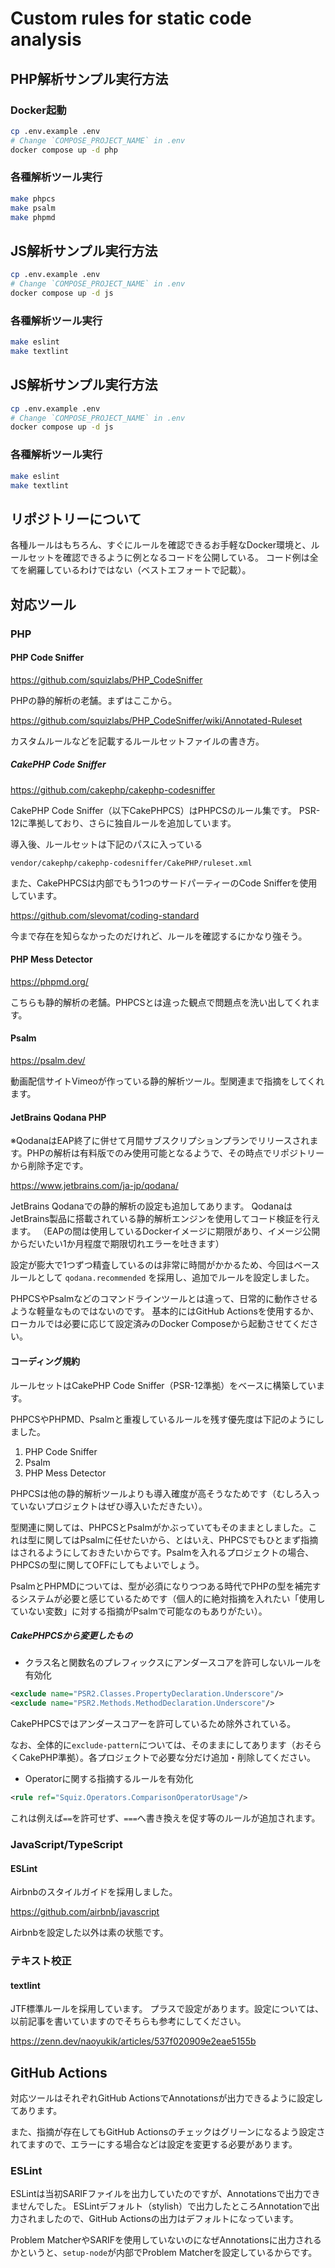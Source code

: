 # Custom rules for static code analysis

## PHP解析サンプル実行方法
### Docker起動
```bash
cp .env.example .env
# Change `COMPOSE_PROJECT_NAME` in .env
docker compose up -d php
```
### 各種解析ツール実行
```bash
make phpcs
make psalm
make phpmd
```

## JS解析サンプル実行方法
```bash
cp .env.example .env
# Change `COMPOSE_PROJECT_NAME` in .env
docker compose up -d js
```
### 各種解析ツール実行
```bash
make eslint
make textlint
```

## JS解析サンプル実行方法
```bash
cp .env.example .env
# Change `COMPOSE_PROJECT_NAME` in .env
docker compose up -d js
```
### 各種解析ツール実行
```bash
make eslint
make textlint
```

## リポジトリーについて
各種ルールはもちろん、すぐにルールを確認できるお手軽なDocker環境と、ルールセットを確認できるように例となるコードを公開している。
コード例は全てを網羅しているわけではない（ベストエフォートで記載）。

## 対応ツール
### PHP
#### PHP Code Sniffer
https://github.com/squizlabs/PHP_CodeSniffer

PHPの静的解析の老舗。まずはここから。

https://github.com/squizlabs/PHP_CodeSniffer/wiki/Annotated-Ruleset

カスタムルールなどを記載するルールセットファイルの書き方。

##### CakePHP Code Sniffer
https://github.com/cakephp/cakephp-codesniffer

CakePHP Code Sniffer（以下CakePHPCS）はPHPCSのルール集です。
PSR-12に準拠しており、さらに独自ルールを追加しています。

導入後、ルールセットは下記のパスに入っている
```
vendor/cakephp/cakephp-codesniffer/CakePHP/ruleset.xml
```

また、CakePHPCSは内部でもう1つのサードパーティーのCode Snifferを使用しています。

https://github.com/slevomat/coding-standard

今まで存在を知らなかったのだけれど、ルールを確認するにかなり強そう。

#### PHP Mess Detector
https://phpmd.org/

こちらも静的解析の老舗。PHPCSとは違った観点で問題点を洗い出してくれます。

#### Psalm
https://psalm.dev/

動画配信サイトVimeoが作っている静的解析ツール。型関連まで指摘をしてくれます。

#### JetBrains Qodana PHP
※QodanaはEAP終了に併せて月間サブスクリプションプランでリリースされます。PHPの解析は有料版でのみ使用可能となるようで、その時点でリポジトリーから削除予定です。

https://www.jetbrains.com/ja-jp/qodana/

JetBrains Qodanaでの静的解析の設定も追加してあります。
QodanaはJetBrains製品に搭載されている静的解析エンジンを使用してコード検証を行えます。
（EAPの間は使用しているDockerイメージに期限があり、イメージ公開からだいたい1か月程度で期限切れエラーを吐きます）

設定が膨大で1つずつ精査しているのは非常に時間がかかるため、今回はベースルールとして `qodana.recommended` を採用し、追加でルールを設定しました。

PHPCSやPsalmなどのコマンドラインツールとは違って、日常的に動作させるような軽量なものではないのです。
基本的にはGitHub Actionsを使用するか、ローカルでは必要に応じて設定済みのDocker Composeから起動させてください。

#### コーディング規約
ルールセットはCakePHP Code Sniffer（PSR-12準拠）をベースに構築しています。

PHPCSやPHPMD、Psalmと重複しているルールを残す優先度は下記のようにしました。

1. PHP Code Sniffer
2. Psalm
3. PHP Mess Detector

PHPCSは他の静的解析ツールよりも導入確度が高そうなためです（むしろ入っていないプロジェクトはぜひ導入いただきたい）。

型関連に関しては、PHPCSとPsalmがかぶっていてもそのままとしました。これは型に関してはPsalmに任せたいから、とはいえ、PHPCSでもひとまず指摘はされるようにしておきたいからです。Psalmを入れるプロジェクトの場合、PHPCSの型に関してOFFにしてもよいでしょう。

PsalmとPHPMDについては、型が必須になりつつある時代でPHPの型を補完するシステムが必要と感じているためです（個人的に絶対指摘を入れたい「使用していない変数」に対する指摘がPsalmで可能なのもありがたい）。

##### CakePHPCSから変更したもの
- クラス名と関数名のプレフィックスにアンダースコアを許可しないルールを有効化
```xml
<exclude name="PSR2.Classes.PropertyDeclaration.Underscore"/>
<exclude name="PSR2.Methods.MethodDeclaration.Underscore"/>
```
CakePHPCSではアンダースコアーを許可しているため除外されている。

なお、全体的に`exclude-pattern`については、そのままにしてあります（おそらくCakePHP準拠）。各プロジェクトで必要な分だけ追加・削除してください。

- Operatorに関する指摘するルールを有効化
```xml
<rule ref="Squiz.Operators.ComparisonOperatorUsage"/>
```
これは例えば`==`を許可せず、`===`へ書き換えを促す等のルールが追加されます。

### JavaScript/TypeScript
#### ESLint
Airbnbのスタイルガイドを採用しました。

https://github.com/airbnb/javascript

Airbnbを設定した以外は素の状態です。

### テキスト校正
#### textlint
JTF標準ルールを採用しています。
プラスで設定があります。設定については、以前記事を書いていますのでそちらも参考にしてください。

https://zenn.dev/naoyukik/articles/537f020909e2eae5155b

## GitHub Actions
対応ツールはそれぞれGitHub ActionsでAnnotationsが出力できるように設定してあります。

また、指摘が存在してもGitHub Actionsのチェックはグリーンになるよう設定されてますので、エラーにする場合などは設定を変更する必要があります。

### ESLint
ESLintは当初SARIFファイルを出力していたのですが、Annotationsで出力できませんでした。 ESLintデフォルト（stylish）で出力したところAnnotationで出力されましたので、GitHub Actionsの出力はデフォルトになっています。

Problem MatcherやSARIFを使用していないのになぜAnnotationsに出力されるかというと、`setup-node`が内部でProblem Matcherを設定しているからです。
